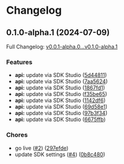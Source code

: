 # Changelog

## 0.1.0-alpha.1 (2024-07-09)

Full Changelog: [v0.0.1-alpha.0...v0.1.0-alpha.1](https://github.com/cyberapper/cadenza-lite-sdk-node/compare/v0.0.1-alpha.0...v0.1.0-alpha.1)

### Features

* **api:** update via SDK Studio ([5d44811](https://github.com/cyberapper/cadenza-lite-sdk-node/commit/5d448111189dfd55dc845146ffbc6cb6c92d20d0))
* **api:** update via SDK Studio ([7aa5624](https://github.com/cyberapper/cadenza-lite-sdk-node/commit/7aa5624253ab04cc294637d6cea859418318fb52))
* **api:** update via SDK Studio ([1867fd1](https://github.com/cyberapper/cadenza-lite-sdk-node/commit/1867fd1f4a9d2ab16b62b238de5985edd53a79c7))
* **api:** update via SDK Studio ([f35be65](https://github.com/cyberapper/cadenza-lite-sdk-node/commit/f35be65d0bca35b9388fce12ec6b201c4cbd8fc6))
* **api:** update via SDK Studio ([1142df6](https://github.com/cyberapper/cadenza-lite-sdk-node/commit/1142df6d71661399ffebff584f9a72c4f081ecdd))
* **api:** update via SDK Studio ([69d58e1](https://github.com/cyberapper/cadenza-lite-sdk-node/commit/69d58e1d4915674c35ff497b4dd6c1d82d82ff91))
* **api:** update via SDK Studio ([97b3f34](https://github.com/cyberapper/cadenza-lite-sdk-node/commit/97b3f3475057217da6fb0f92d4ddafc74e26a372))
* **api:** update via SDK Studio ([6675ffb](https://github.com/cyberapper/cadenza-lite-sdk-node/commit/6675ffb8cbdabb77bc630b53226039e2e258191f))


### Chores

* go live ([#2](https://github.com/cyberapper/cadenza-lite-sdk-node/issues/2)) ([297efde](https://github.com/cyberapper/cadenza-lite-sdk-node/commit/297efde1cac91c66b134b491c8e35d13f63ce30e))
* update SDK settings ([#4](https://github.com/cyberapper/cadenza-lite-sdk-node/issues/4)) ([0b8c480](https://github.com/cyberapper/cadenza-lite-sdk-node/commit/0b8c480b5a603e519fcb82c1372644cfd268b852))
